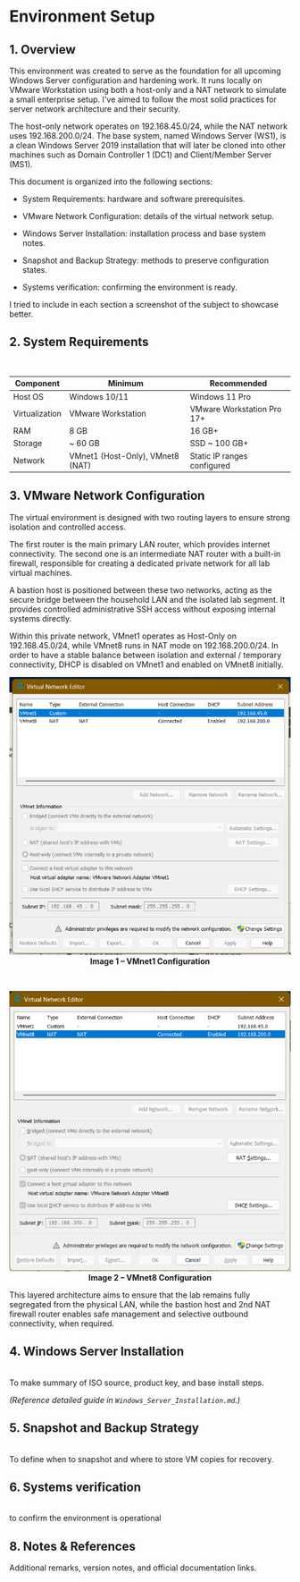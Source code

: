 # Environment Setup

## 1. Overview

This environment was created to serve as the foundation for all upcoming Windows Server configuration and hardening work. It runs locally on VMware Workstation using both a host-only and a NAT network to simulate a small enterprise setup. I've aimed to follow the most solid practices for server network architecture and their security.

The host-only network operates on 192.168.45.0/24, while the NAT network uses 192.168.200.0/24. The base system, named Windows Server (WS1), is a clean Windows Server 2019 installation that will later be cloned into other machines such as Domain Controller 1 (DC1) and Client/Member Server (MS1).

This document is organized into the following sections:

- System Requirements: hardware and software prerequisites.

- VMware Network Configuration: details of the virtual network setup.

- Windows Server Installation: installation process and base system notes.

- Snapshot and Backup Strategy: methods to preserve configuration states.

- Systems verification: confirming the environment is ready.


I tried to include in each section a screenshot of the subject to showcase better.

## 2. System Requirements
<br>

| Component | Minimum | Recommended |
|------------|----------|--------------|
| Host OS | Windows 10/11 | Windows 11 Pro |
| Virtualization | VMware Workstation | VMware Workstation Pro 17+ |
| RAM | 8 GB | 16 GB+ |
| Storage | ~ 60 GB | SSD ~ 100 GB+ |
| Network | VMnet1 (Host-Only), VMnet8 (NAT) | Static IP ranges configured |

## 3. VMware Network Configuration

The virtual environment is designed with two routing layers to ensure strong isolation and controlled access. 

The first router is the main primary LAN router, which provides internet connectivity. The second one is an intermediate NAT router with a built-in firewall, responsible for creating a dedicated private network for all lab virtual machines.

A bastion host is positioned between these two networks, acting as the secure bridge between the household LAN and the isolated lab segment. It provides controlled administrative SSH access without exposing internal systems directly.


Within this private network, VMnet1 operates as Host-Only on 192.168.45.0/24, while VMnet8 runs in NAT mode on 192.168.200.0/24. In order to have a stable balance between isolation and external / temporary connectivity, DHCP is disabled on VMnet1 and enabled on VMnet8 initially.

<p align="center">
  <img src="screenshots/vmnet1.png" alt="VMnet1 Configuration" width="600"><br>
  <b>Image 1 – VMnet1 Configuration</b>
</p>


<br>

<p align="center">
  <img src="screenshots/vmnet8.png" alt="VMnet8 Configuration" width="600"><br>
  <b>Image 2 – VMnet8 Configuration</b>
</p>

This layered architecture aims to ensure that the lab remains fully segregated from the physical LAN, while the bastion host and 2nd NAT firewall router enables safe management and selective outbound connectivity, when required.

## 4. Windows Server Installation
<br>
To make summary of ISO source, product key, and base install steps.  

*(Reference detailed guide in `Windows_Server_Installation.md`.)*

## 5. Snapshot and Backup Strategy
<br>
To define when to snapshot and where to store VM copies for recovery.

## 6. Systems verification
<br>
to confirm the environment is operational 

## 8. Notes & References
Additional remarks, version notes, and official documentation links.
